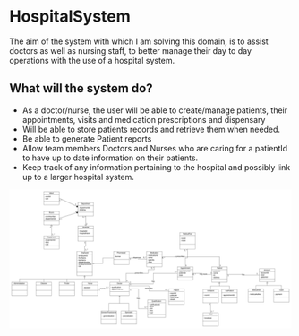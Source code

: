 # HospitalSystem

The aim of the system with which I am solving this domain, is to assist doctors as well as nursing staff, 
to better manage their day to day operations with the use of a hospital system. 

## What will the system do?

- As a doctor/nurse, the user will be able to create/manage patients, their appointments, visits and medication prescriptions
  and dispensary
- Will be able to store patients records and retrieve them when needed.
- Be able to generate Patient reports
- Allow team members Doctors and Nurses who are caring for a patientId to have up to date information on their patients.
- Keep track of any information pertaining to the hospital and possibly link up to a larger hospital system.

<img src="uml.png" />
